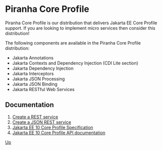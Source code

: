 # Piranha Core Profile

Piranha Core Profile is our distribution that delivers Jakarta EE Core Profile
support. If you are looking to implement micro services then consider this 
distribution!

The following components are available in the Piranha Core Profile distribution:

* Jakarta Annotations
* Jakarta Contexts and Dependency Injection (CDI Lite section)
* Jakarta Dependency Injection
* Jakarta Interceptors
* Jakarta JSON Processing
* Jakarta JSON Binding
* Jakarta RESTful Web Services

## Documentation

1. [Create a REST service](create_a_rest_service.html)
1. [Create a JSON REST service](create_a_json_rest_service.html)
1. [Jakarta EE 10 Core Profile Specification](https://jakarta.ee/specifications/coreprofile/10/jakarta-coreprofile-spec-10.0.pdf)
1. [Jakarta EE 10 Core Profile API documentation](https://jakarta.ee/specifications/coreprofile/10/apidocs/)


[Up](../index.html)
